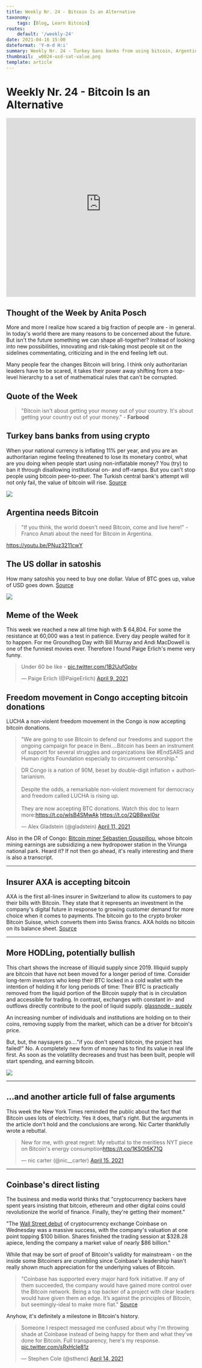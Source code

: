 ```yaml
---
title: Weekly Nr. 24 - Bitcoin Is an Alternative
taxonomy:
    tags: [Blog, Learn Bitcoin]
routes:
    default: '/weekly-24'
date: 2021-04-16 15:00
dateformat: 'Y-m-d H:i'
summary: Weekly Nr. 24 - Turkey bans banks from using bitcoin, Argentina needs Bitcoin, USD deprecation, freedom movement in Congo and Swiss insurer AXA accepting bitcoin, illiquid supply potentially bullish, NYT publishing false assumptions around Bitcoin's environmental costs, Coinbase's direct listing
thumbnail: _w0024-usd-sat-value.png
template: article
---
```


# Weekly Nr. 24 - Bitcoin Is an Alternative

<iframe width="100%" height="476" src="https://www.youtube-nocookie.com/embed/zD9R3bLnlIo" title="YouTube video player" frameborder="0" allow="accelerometer; autoplay; clipboard-write; encrypted-media; gyroscope; picture-in-picture; web-share" referrerpolicy="strict-origin-when-cross-origin" allowfullscreen></iframe>

## Thought of the Week by Anita Posch
More and more I realize how scared a big fraction of people are - in general. In today's world there are many reasons to be concerned about the future. But isn't the future something we can shape all-together? Instead of looking into new possibilities, innovating and risk-taking most people sit on the sidelines commentating, criticizing and in the end feeling left out. 

Many people fear the changes Bitcoin will bring. I think only authoritarian leaders have to be scared, it takes their power away shifting from a top-level hierarchy to a set of mathematical rules that can't be corrupted. 

## Quote of the Week
> "Bitcoin isn't about getting your money out of your country. It's about getting your country out of your money." - **Farbood**


## Turkey bans banks from using crypto
When your national currency is inflating 11% per year, and you are an authoritarian regime feeling threatened to lose its monetary control, what are you doing when people start using non-inflatable money? You (try) to ban it through disallowing institutional on- and off-ramps. But you can't stop people using bitcoin peer-to-peer. The Turkish central bank's attempt will not only fail, the value of bitcoin will rise. [Source](https://www.resmigazete.gov.tr/eskiler/2021/04/20210416-4.htm)

![](_w0024-turkey-ban.jpg)


## Argentina needs Bitcoin

> "If you think, the world doesn't need Bitcoin, come and live here!" - Franco Amati about the need for Bitcoin in Argentina.

https://youtu.be/PNuz3211cwY



## The US dollar in satoshis
How many satoshis you need to buy one dollar. Value of BTC goes up, value of USD goes down. [Source](https://usdsat.com/)

![](_w0024-usd-sat-value.png)


## Meme of the Week
This week we reached a new all time high with $ 64,804. For some the resistance at 60,000 was a test in patience. Every day people waited for it to happen. For me Groundhog Day with Bill Murray and Andi MacDowell is one of the funniest movies ever. Therefore I found Paige Erlich's meme very funny.

<blockquote class="twitter-tweet"><p lang="en" dir="ltr">Under 60 be like - <a href="https://t.co/1B2UufGpbv">pic.twitter.com/1B2UufGpbv</a></p>&mdash; Paige Erlich (@PaigeErlich) <a href="https://twitter.com/PaigeErlich/status/1380323710574460932?ref_src=twsrc%5Etfw">April 9, 2021</a></blockquote> <script async src="https://platform.twitter.com/widgets.js" charset="utf-8"></script>



## Freedom movement in Congo accepting bitcoin donations
LUCHA a non-violent freedom movement in the Congo is now accepting bitcoin donations. 

>"We are going to use Bitcoin to defend our freedoms and support the ongoing campaign for peace in Beni....Bitcoin has been an instrument of support for several struggles and organizations like #EndSARS and Human rights Foundation especially to circumvent censorship."

<blockquote class="twitter-tweet"><p lang="en" dir="ltr">DR Congo is a nation of 90M, beset by double-digit inflation + authoritarianism.<br><br>Despite the odds, a remarkable non-violent movement for democracy and freedom called LUCHA is rising up.<br><br>They are now accepting BTC donations. Watch this doc to learn more:<a href="https://t.co/wIsB4SMwAk">https://t.co/wIsB4SMwAk</a> <a href="https://t.co/2QB8wxl0sr">https://t.co/2QB8wxl0sr</a></p>&mdash; Alex Gladstein (@gladstein) <a href="https://twitter.com/gladstein/status/1381124669621760011?ref_src=twsrc%5Etfw">April 11, 2021</a></blockquote> <script async src="https://platform.twitter.com/widgets.js" charset="utf-8"></script>

Also in the DR of Congo: [Bitcoin miner Sébastien Gouspillou](https://bitcoinundco.com/en/sebastien-gouspillou/), whose bitcoin mining earnings are subsidizing a new hydropower station in the Virunga national park. Heard it? If not then go ahead, it's really interesting and there is also a transcript. 

---
## Insurer AXA is accepting bitcoin
AXA is the first all-lines insurer in Switzerland to allow its customers to pay their bills with Bitcoin. They state that it represents an investment in the company's digital future in response to growing customer demand for more choice when it comes to payments. The bitcoin go to the crypto broker Bitcoin Suisse, which converts them into Swiss francs. AXA holds no bitcoin on its balance sheet. [Source](https://www.axa.ch/en/ueber-axa/blog/trend/bitcoin-cryptocurrency%20.html)

---
## More HODLing, potentially bullish
This chart shows the increase of illiquid supply since 2019. Illiquid supply are bitcoin that have not been moved for a longer period of time. Consider long-term investors who keep their BTC locked in a cold wallet with the intention of holding it for long periods of time: Their BTC is practically removed from the liquid portion of the Bitcoin supply that is in circulation and accessible for trading. In contrast, exchanges with constant in- and outflows directly contribute to the pool of liquid supply. [glassnode - supply](https://insights.glassnode.com/bitcoin-liquid-supply/)

An increasing number of individuals and institutions are holding on to their coins, removing supply from the market, which can be a driver for bitcoin's price.

But, but, the naysayers go...."if you don't spend bitcoin, the project has failed!" No. A completely new form of money has to find its value in real life first. As soon as the volatility decreases and trust has been built, people will start spending, and earning bitcoin. 

![](_w0024-hodl-coins-amount.png)

---
## ...and another article full of false arguments
This week the New York Times reminded the public about the fact that Bitcoin uses lots of electricity. Yes it does, that's right. But the arguments in the article don't hold and the conclusions are wrong. Nic Carter thankfully wrote a rebuttal. 

<blockquote class="twitter-tweet"><p lang="en" dir="ltr">New for me, with great regret: My rebuttal to the meritless NYT piece on Bitcoin&#39;s energy consumption<a href="https://t.co/1KSOt5K71Q">https://t.co/1KSOt5K71Q</a></p>&mdash; nic carter (@nic__carter) <a href="https://twitter.com/nic__carter/status/1382712674396508168?ref_src=twsrc%5Etfw">April 15, 2021</a></blockquote> <script async src="https://platform.twitter.com/widgets.js" charset="utf-8"></script>

---
## Coinbase's direct listing
The business and media world thinks that "cryptocurrency backers have spent years insisting that bitcoin, ethereum and other digital coins could revolutionize the world of finance. Finally, they're getting their moment." 

"The [Wall Street debut](https://edition.cnn.com/2021/04/14/investing/coinbase-stock-direct-listing/index.html) of cryptocurrency exchange Coinbase on Wednesday was a massive success, with the company's valuation at one point topping $100 billion. Shares finished the trading session at $328.28 apiece, lending the company a market value of nearly $86 billion."
 
While that may be sort of proof of Bitcoin's validity for mainstream - on the inside some Bitcoiners are crumbling since Coinbase's leadership hasn't really shown much appreciation for the underlying values of Bitcoin.  

> "Coinbase has supported every major hard fork initiative. If any of them succeeded, the company would have gained more control over the Bitcoin network. Being a top backer of a project with clear leaders would have given them an edge. It’s against the principles of Bitcoin, but seemingly-ideal to make more fiat." [Source](https://privacypros.io/exchanges/delete-coinbase/)

Anyhow, it's definitely a milestone in Bitcoin's history.
<blockquote class="twitter-tweet"><p lang="en" dir="ltr">Someone I respect messaged me confused about why I&#39;m throwing shade at Coinbase instead of being happy for them and what they&#39;ve done for Bitcoin. Full transparency, here&#39;s my response. <a href="https://t.co/sRxHcIe81z">pic.twitter.com/sRxHcIe81z</a></p>&mdash; Stephen Cole (@sthenc) <a href="https://twitter.com/sthenc/status/1382210646209560576?ref_src=twsrc%5Etfw">April 14, 2021</a></blockquote> <script async src="https://platform.twitter.com/widgets.js" charset="utf-8"></script>


